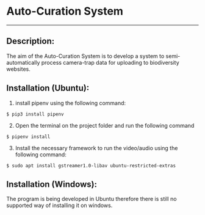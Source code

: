 Auto-Curation System<a name="TOP"></a>
===================

- - - -
## Description: ##

The aim of the Auto-Curation System is to develop a system to semi-automatically process camera-trap data for uploading to biodiversity websites.

## Installation (Ubuntu): ##

  1. install pipenv using the following command:

    $ pip3 install pipenv

  2. Open the terminal on the project folder and run the following command

    $ pipenv install

  3. Install the necessary framework to run the video/audio using the following command:

    $ sudo apt install gstreamer1.0-libav ubuntu-restricted-extras

## Installation (Windows): ##

The program is being developed in Ubuntu therefore there is still no supported way of installing it on windows.
